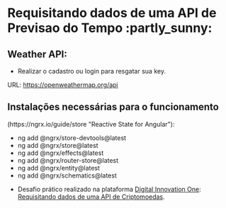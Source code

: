 <h1> Requisitando dados de uma API de Previsao do Tempo :partly_sunny: </h1>


<h2> Weather API: </h2>
 <ul>
  <li>Realizar o cadastro ou login para resgatar sua key.</li>
 </ul>

URL: https://openweathermap.org/api

<h2> Instalações necessárias para o funcionamento  </h2>
(https://ngrx.io/guide/store "Reactive State for Angular"):
 <ul>
  <li> ng add @ngrx/store-devtools@latest </li>
  <li> ng add @ngrx/store@latest </li>
  <li> ng add @ngrx/effects@latest </li>
  <li> ng add @ngrx/router-store@latest </li>
  <li> ng add @ngrx/entity@latest </li>
  <li> ng add @ngrx/schematics@latest </li>
 </ul>



- Desafio prático realizado na plataforma [Digital Innovation One](https://web.digitalinnovation.one/home "Digital Innovation One"): [Requisitando dados de uma API de Criptomoedas](https://web.digitalinnovation.one/project/criando-projeto-para-consultar-a-previsao-do-tempo-via-api/learning/b3006cd0-6980-4dda-9760-7ff00e1ae134?back=/track/everis-fullstack-developer&bootcamp_id=4783a045-fcd6-4074-b5b7-4e85cab84888).
